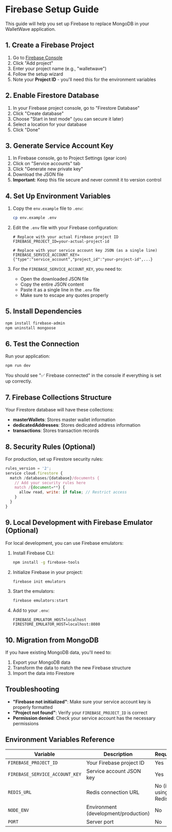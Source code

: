 # Firebase Setup Guide

This guide will help you set up Firebase to replace MongoDB in your WalletWave application.

## 1. Create a Firebase Project

1. Go to [Firebase Console](https://console.firebase.google.com/)
2. Click "Add project"
3. Enter your project name (e.g., "walletwave")
4. Follow the setup wizard
5. Note your **Project ID** - you'll need this for the environment variables

## 2. Enable Firestore Database

1. In your Firebase project console, go to "Firestore Database"
2. Click "Create database"
3. Choose "Start in test mode" (you can secure it later)
4. Select a location for your database
5. Click "Done"

## 3. Generate Service Account Key

1. In Firebase console, go to Project Settings (gear icon)
2. Click on "Service accounts" tab
3. Click "Generate new private key"
4. Download the JSON file
5. **Important**: Keep this file secure and never commit it to version control

## 4. Set Up Environment Variables

1. Copy the `env.example` file to `.env`:
   ```bash
   cp env.example .env
   ```

2. Edit the `.env` file with your Firebase configuration:

   ```env
   # Replace with your actual Firebase project ID
   FIREBASE_PROJECT_ID=your-actual-project-id
   
   # Replace with your service account key JSON (as a single line)
   FIREBASE_SERVICE_ACCOUNT_KEY={"type":"service_account","project_id":"your-project-id",...}
   ```

3. For the `FIREBASE_SERVICE_ACCOUNT_KEY`, you need to:
   - Open the downloaded JSON file
   - Copy the entire JSON content
   - Paste it as a single line in the `.env` file
   - Make sure to escape any quotes properly

## 5. Install Dependencies

```bash
npm install firebase-admin
npm uninstall mongoose
```

## 6. Test the Connection

Run your application:

```bash
npm run dev
```

You should see "✅ Firebase connected" in the console if everything is set up correctly.

## 7. Firebase Collections Structure

Your Firestore database will have these collections:

- **masterWallets**: Stores master wallet information
- **dedicatedAddresses**: Stores dedicated address information
- **transactions**: Stores transaction records

## 8. Security Rules (Optional)

For production, set up Firestore security rules:

```javascript
rules_version = '2';
service cloud.firestore {
  match /databases/{database}/documents {
    // Add your security rules here
    match /{document=**} {
      allow read, write: if false; // Restrict access
    }
  }
}
```

## 9. Local Development with Firebase Emulator (Optional)

For local development, you can use Firebase emulators:

1. Install Firebase CLI:
   ```bash
   npm install -g firebase-tools
   ```

2. Initialize Firebase in your project:
   ```bash
   firebase init emulators
   ```

3. Start the emulators:
   ```bash
   firebase emulators:start
   ```

4. Add to your `.env`:
   ```env
   FIREBASE_EMULATOR_HOST=localhost
   FIRESTORE_EMULATOR_HOST=localhost:8080
   ```

## 10. Migration from MongoDB

If you have existing MongoDB data, you'll need to:

1. Export your MongoDB data
2. Transform the data to match the new Firebase structure
3. Import the data into Firestore

## Troubleshooting

- **"Firebase not initialized"**: Make sure your service account key is properly formatted
- **"Project not found"**: Verify your `FIREBASE_PROJECT_ID` is correct
- **Permission denied**: Check your service account has the necessary permissions

## Environment Variables Reference

| Variable | Description | Required |
|----------|-------------|----------|
| `FIREBASE_PROJECT_ID` | Your Firebase project ID | Yes |
| `FIREBASE_SERVICE_ACCOUNT_KEY` | Service account JSON key | Yes |
| `REDIS_URL` | Redis connection URL | No (if using Redis) |
| `NODE_ENV` | Environment (development/production) | No |
| `PORT` | Server port | No | 